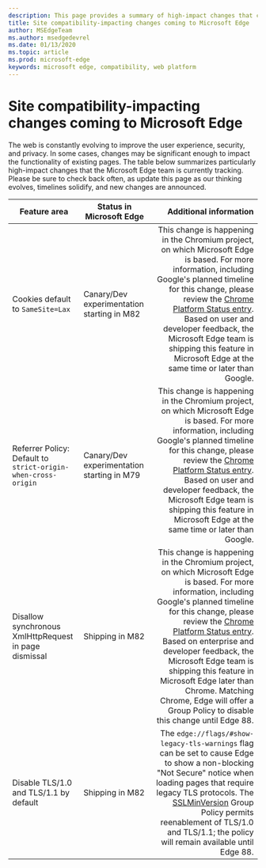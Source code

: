 ```yaml
---
description: This page provides a summary of high-impact changes that could impact site compatibility
title: Site compatibility-impacting changes coming to Microsoft Edge
author: MSEdgeTeam
ms.author: msedgedevrel
ms.date: 01/13/2020
ms.topic: article
ms.prod: microsoft-edge
keywords: microsoft edge, compatibility, web platform
---
```


# Site compatibility-impacting changes coming to Microsoft Edge

The web is constantly evolving to improve the user experience, security, and privacy.  In some cases, changes may be significant enough to impact the functionality of existing pages.  The table below summarizes particularly high-impact changes that the Microsoft Edge team is currently tracking.  Please be sure to check back often, as update this page as our thinking evolves, timelines solidify, and new changes are announced.  

| Feature area | Status in Microsoft Edge | Additional information |  
| --- | --- | ---:|  
| Cookies default to `SameSite=Lax` | Canary/Dev experimentation starting in M82 | This change is happening in the Chromium project, on which Microsoft Edge is based. For more information, including Google's planned timeline for this change, please review the [Chrome Platform Status entry](https://www.chromestatus.com/feature/5088147346030592).  Based on user and developer feedback, the Microsoft Edge team is shipping this feature in Microsoft Edge at the same time or later than Google. |  
| Referrer Policy: Default to `strict-origin-when-cross-origin` | Canary/Dev experimentation starting in M79 | This change is happening in the Chromium project, on which Microsoft Edge is based.  For more information, including Google's planned timeline for this change, please review the [Chrome Platform Status entry](https://www.chromestatus.com/feature/6251880185331712).  Based on user and developer feedback, the Microsoft Edge team is shipping this feature in Microsoft Edge at the same time or later than Google. |  
| Disallow synchronous XmlHttpRequest in page dismissal | Shipping in M82 | This change is happening in the Chromium project, on which Microsoft Edge is based. For more information, including Google's planned timeline for this change, please review the [Chrome Platform Status entry](https://chromestatus.com/feature/4664843055398912).  Based on enterprise and developer feedback, the Microsoft Edge team is shipping this feature in Microsoft Edge later than Chrome. Matching Chrome, Edge will offer a Group Policy to disable this change until Edge 88.|
| Disable TLS/1.0 and TLS/1.1 by default | Shipping in M82 | The `edge://flags/#show-legacy-tls-warnings` flag can be set to cause Edge to show a non-blocking "Not Secure" notice when loading pages that require legacy TLS protocols. The [SSLMinVersion](https://docs.microsoft.com/deployedge/microsoft-edge-policies#sslversionmin) Group Policy permits reenablement of TLS/1.0 and TLS/1.1; the policy will remain available until Edge 88.|  
